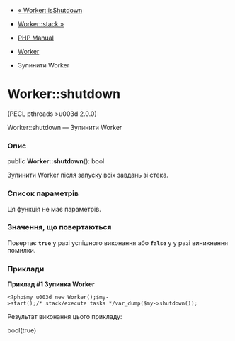 - [« Worker::isShutdown](worker.isshutdown.md)
- [Worker::stack »](worker.stack.md)

- [PHP Manual](index.md)
- [Worker](class.worker.md)
- Зупинити Worker

# Worker::shutdown

(PECL pthreads \>u003d 2.0.0)

Worker::shutdown — Зупинити Worker

### Опис

public **Worker::shutdown**(): bool

Зупинити Worker після запуску всіх завдань зі стека.

### Список параметрів

Ця функція не має параметрів.

### Значення, що повертаються

Повертає **`true`** у разі успішного виконання або **`false`** у
у разі виникнення помилки.

### Приклади

**Приклад #1 Зупинка Worker**

` <?php$my u003d new Worker();$my->start();/* stack/execute tasks */var_dump($my->shutdown()); `

Результат виконання цього прикладу:

bool(true)
